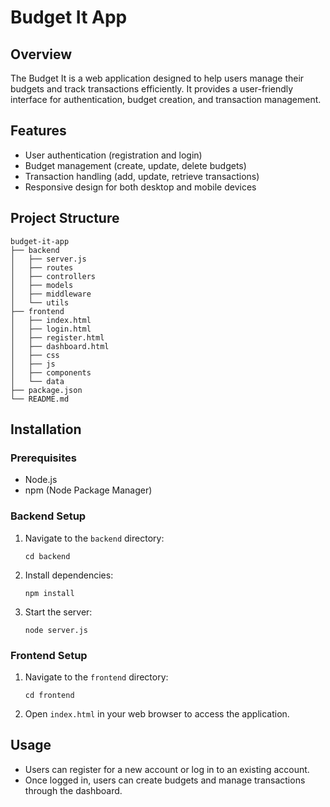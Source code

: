 # Budget It App

## Overview
The Budget It is a web application designed to help users manage their budgets and track transactions efficiently. It provides a user-friendly interface for authentication, budget creation, and transaction management.

## Features
- User authentication (registration and login)
- Budget management (create, update, delete budgets)
- Transaction handling (add, update, retrieve transactions)
- Responsive design for both desktop and mobile devices

## Project Structure
```
budget-it-app
├── backend
│   ├── server.js
│   ├── routes
│   ├── controllers
│   ├── models
│   ├── middleware
│   └── utils
├── frontend
│   ├── index.html
│   ├── login.html
│   ├── register.html
│   ├── dashboard.html
│   ├── css
│   ├── js
│   ├── components
│   └── data
├── package.json
└── README.md
```

## Installation

### Prerequisites
- Node.js
- npm (Node Package Manager)

### Backend Setup
1. Navigate to the `backend` directory:
   ```
   cd backend
   ```
2. Install dependencies:
   ```
   npm install
   ```
3. Start the server:
   ```
   node server.js
   ```

### Frontend Setup
1. Navigate to the `frontend` directory:
   ```
   cd frontend
   ```
2. Open `index.html` in your web browser to access the application.

## Usage
- Users can register for a new account or log in to an existing account.
- Once logged in, users can create budgets and manage transactions through the dashboard.


